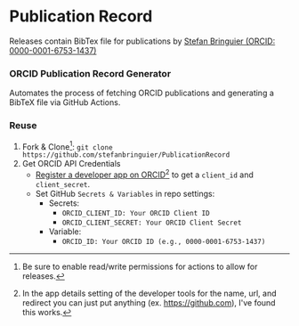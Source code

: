 # Publication Record
Releases contain BibTex file for publications by [Stefan Bringuier (ORCID: 0000-0001-6753-1437)](https://orcid.org/0000-0001-6753-1437)

### ORCID Publication Record Generator

Automates the process of fetching ORCID publications and generating a BibTeX file via GitHub Actions.

### Reuse
1. Fork & Clone[^a]: `git clone https://github.com/stefanbringuier/PublicationRecord`
2. Get ORCID API Credentials
   - [Register a developer app on ORCID](https://info.orcid.org/documentation/integration-guide/registering-a-public-api-client)[^b] to get a `client_id` and `client_secret`.
   - Set GitHub `Secrets & Variables` in repo settings:
     - Secrets:
       - `ORCID_CLIENT_ID: Your ORCID Client ID`
       - `ORCID_CLIENT_SECRET: Your ORCID Client Secret`
     - Variable:
       - `ORCID_ID: Your ORCID ID (e.g., 0000-0001-6753-1437)`
      
[^a]: Be sure to enable read/write permissions for actions to allow for releases.
[^b]: In the app details setting of the developer tools for the name, url, and redirect you can just put anything (ex. https://github.com), I've found this works.
